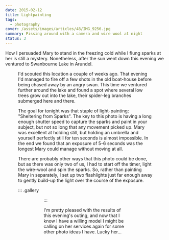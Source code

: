 ```yaml
---
date: 2015-02-12
title: Lightpainting
tags:
  - photography
cover: /assets/images/articles/48/IMG_9256.jpg
summary: Pissing around with a camera and wire wool at night
status: 3
---
```

How I persuaded Mary to stand in the freezing cold while I flung sparks at her is still a mystery. Nonetheless, after the sun went down this evening we ventured to Swanbourne Lake in Arundel.

<figure url="/assets/images/articles/48/IMG_9243.jpg" caption=""Sheltering from Sparks" (Mary holds an umbrella over her head while sparks rain down around her) — 5 seconds at f2.8 / ISO: 400 / Focal Length: 17mm">

I'd scouted this location a couple of weeks ago. That evening I'd managed to fire off a few shots in the old boat-house before being chased away by an angry swan. This time we ventured further around the lake and found a spot where several low trees grow out into the lake, their spider-leg branches submerged here and there.

The goal for tonight was that staple of light-painting; "Sheltering from Sparks". The key to this photo is having a long enough shutter speed to capture the sparks and paint in your subject, but not so long that any movement picked up. Mary was excellent at holding still, but holding an umbrella and yourself perfectly still for ten seconds is almost impossible. In the end we found that an exposure of 5-6 seconds was the longest Mary could manage without moving at all.

There are probably other ways that this photo could be done, but as there was only two of us, I had to start off the timer, light the wire-wool and spin the sparks. So, rather than painting Mary in separately, I set up two  flashlights just far enough away to gently build-up the light over the course of the exposure.

::: .gallery
<figure url="/assets/images/articles/48/IMG_9245.jpg" caption=""Sheltering from Sparks, reprise" (Mary holds an umbrella over her head while sparks rain down around her)">

<figure url="/assets/images/articles/48/IMG_9256.jpg" caption=""Halo" (Mary stands, arms by her side. A bright blue glow is seen behind her head)">
:::

I'm pretty pleased with the results of this evening's outing, and now that I know I have a willing model I might be calling on her services again for some other photo ideas I have. Lucky her...

